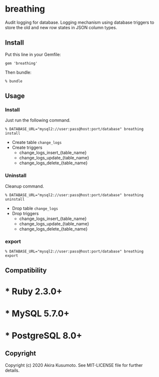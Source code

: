 # breathing

Audit logging for database.
Logging mechanism using database triggers to store the old and new row states in JSON column types.

## Install

Put this line in your Gemfile:

```
gem 'breathing'
```

Then bundle:
```
% bundle
```

## Usage

### Install

Just run the following command.

```
% DATABASE_URL="mysql2://user:pass@host:port/database" breathing install
```

- Create table `change_logs`
- Create triggers
    - change_logs_insert_{table_name}
    - change_logs_update_{table_name}
    - change_logs_delete_{table_name}

### Uninstall

Cleanup command.

```
% DATABASE_URL="mysql2://user:pass@host:port/database" breathing uninstall
```

- Drop table `change_logs`
- Drop triggers
    - change_logs_insert_{table_name}
    - change_logs_update_{table_name}
    - change_logs_delete_{table_name}

### export

```
% DATABASE_URL="mysql2://user:pass@host:port/database" breathing export
```

## Compatibility

# * Ruby 2.3.0+
# * MySQL 5.7.0+
# * PostgreSQL 8.0+

## Copyright

Copyright (c) 2020 Akira Kusumoto. See MIT-LICENSE file for further details.

